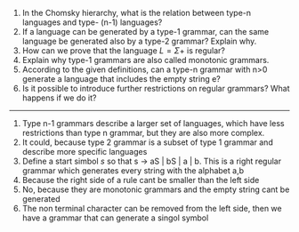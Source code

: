 1. In the Chomsky hierarchy, what is the relation between type-n languages and type-
(n-1) languages?
2. If a language can be generated by a type-1 grammar, can the same language be
generated also by a type-2 grammar? Explain why.
3. How can we prove that the language $L=\Sigma+$ is regular?
4. Explain why type-1 grammars are also called monotonic grammars.
5. According to the given definitions, can a type-n grammar with n>0 generate a
language that includes the empty string e?
6. Is it possible to introduce further restrictions on regular grammars? What happens if
we do it?

---

1. Type n-1 grammars describe a larger set of languages, which have less restrictions than type n grammar, but they are also more complex.
2. It could, because type 2 grammar is a subset of type 1 grammar and describe more specific languages
3. Define a start simbol $s$ so that s -> aS | bS | a | b. This is a right regular grammar which generates every string with the alphabet a,b
4. Because the right side of a rule cant be smaller than the left side
5. No, because they are monotonic grammars and the empty string cant be generated
6. The non terminal character can be removed from the left side, then we have a grammar that can generate a singol symbol